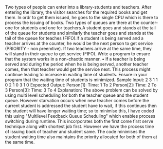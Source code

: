  Two types of people can enter into a library-students and teachers. After entering the library, the visitor searches for the required books and get them. In ordr to get them issued, he goes to the single CPU which is there to process the issuing of books. Two types of queues are there at the counter-one for students and one for teachers.A student goes and stands at the tail of the queue for students and simliarly the teacher goes and stands at the tail of the queue for teaches (FIFO).If a student is being served and a teacher arrives at the counter, he would be the next person to get service (PRIORITY - non preemtive). If two teachers arrive at the same time, they will stand in their queue to get service (FIFO). Write a program to ensure that the system works in a non-chaotic manner.
•	If a teacher is being served and during the period when he is being served, another teacher comes, then that teacher would get the service next. This process might continue leading to increase in waiting time of students. Ensure in your program that the waiting time of students is minimized.
Sample Input:
2
3
1 1 0
2 1 0
3 1 0
Expected Output:
Person[1]: Time: 1 To 2
Person[2]: Time: 2 To 3
Person[3]: Time: 3 To 4
Explanation:
The above problem can be solved by using multi level scheduling for both the teacher queue and the student queue. However starvation occurs when new teacher comes before the current student is addressed the student have to wait, if this continues then the student will have longer waiting time; so to minimise this, I have coded this using "Multilevel Feedback Queue Scheduling" which enables process switching during runtime. This incorporates both the first come first serve technique along with shortest job first. However we have the process time of issuing book of teacher and student same. The code minimises the student waiting time also maintains the priority allocated for both of them at the same time.
